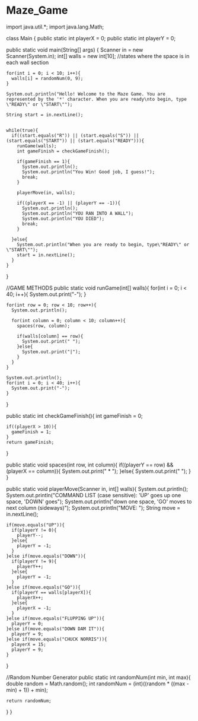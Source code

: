 # Maze_Game
import java.util.*;
import java.lang.Math;

class Main {
  public static int playerX = 0;
  public static int playerY = 0;

  public static void main(String[] args) {
    Scanner in = new Scanner(System.in);
    int[] walls = new int[10]; //states where the space is in each wall section

    for(int i = 0; i < 10; i++){
      walls[i] = randomNum(0, 9);
    }

    System.out.println("Hello! Welcome to the Maze Game. You are represented by the '*' character. When you are ready\nto begin, type \"READY\" or \"START\"");

    String start = in.nextLine();

    
    while(true){
      if((start.equals("R")) || (start.equals("S")) || (start.equals("START")) || (start.equals("READY"))){
        runGame(walls);
        int gameFinish = checkGameFinish();
        
        if(gameFinish == 1){
          System.out.println();
          System.out.println("You Win! Good job, I guess!");
          break;
        }

        playerMove(in, walls);

        if((playerX == -1) || (playerY == -1)){
          System.out.println();
          System.out.println("YOU RAN INTO A WALL");
          System.out.println("YOU DIED");
          break;
        }

      }else{
        System.out.println("When you are ready to begin, type\"READY\" or \"START\"");
        start = in.nextLine();
      }
    }
  }

  //GAME METHODS
  public static void runGame(int[] walls){
    for(int i = 0; i < 40; i++){
      System.out.print("-");
    }
    
    for(int row = 0; row < 10; row++){
      System.out.println();

      for(int column = 0; column < 10; column++){
        spaces(row, column);

        if(walls[column] == row){
          System.out.print(" ");
        }else{
          System.out.print("|");
        }
      }
    }

    System.out.println();
    for(int i = 0; i < 40; i++){
      System.out.print("-");
    }
  }

  public static int checkGameFinish(){
    int gameFinish = 0;

    if((playerX > 10)){
      gameFinish = 1;
    }
    return gameFinish;
  }

  public static void spaces(int row, int column){
    if((playerY == row) && (playerX == column)){
      System.out.print(" * ");
    }else{
      System.out.print("   ");
    }
  }

  public static void playerMove(Scanner in, int[] walls){
    System.out.println();
    System.out.println("COMMAND LIST (case sensitive): 'UP' goes up one space, 'DOWN' goes");
    System.out.println("down one space, 'GO' moves to next column (sideways)");
    System.out.println("MOVE: ");
    String move = in.nextLine();

    if(move.equals("UP")){
      if(playerY != 0){
        playerY--;
      }else{
        playerY = -1;
      }
    }else if(move.equals("DOWN")){
      if(playerY != 9){
        playerY++;
      }else{
        playerY = -1;
      }
    }else if(move.equals("GO")){
      if(playerY == walls[playerX]){
        playerX++;
      }else{
        playerX = -1;
      }
    }else if(move.equals("FLUPPING UP")){
      playerY = 0;
    }else if(move.equals("DOWN DAM IT")){
      playerY = 9;
    }else if(move.equals("CHUCK NORRIS")){
      playerX = 15; 
      playerY = 9;
    }
  }

  //Random Number Generator
  public static int randomNum(int min, int max){
    double random = Math.random();
    int randomNum = (int)((random * ((max - min) + 1)) + min);

    return randomNum;
  }
}
